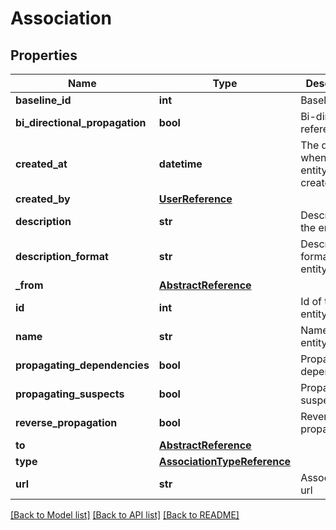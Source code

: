 # Association

## Properties
Name | Type | Description | Notes
------------ | ------------- | ------------- | -------------
**baseline_id** | **int** | Baseline ID | [optional] 
**bi_directional_propagation** | **bool** | Bi-directional reference | [optional] 
**created_at** | **datetime** | The date when the entity was created | [optional] 
**created_by** | [**UserReference**](UserReference.md) |  | [optional] 
**description** | **str** | Description of the entity | [optional] 
**description_format** | **str** | Description format of the entity | [optional] 
**_from** | [**AbstractReference**](AbstractReference.md) |  | 
**id** | **int** | Id of the entity | [optional] 
**name** | **str** | Name of the entity | [optional] 
**propagating_dependencies** | **bool** | Propagating dependencies | [optional] 
**propagating_suspects** | **bool** | Propagating suspects | [optional] 
**reverse_propagation** | **bool** | Reverse propagation | [optional] 
**to** | [**AbstractReference**](AbstractReference.md) |  | [optional] 
**type** | [**AssociationTypeReference**](AssociationTypeReference.md) |  | [optional] 
**url** | **str** | Association to url | [optional] 

[[Back to Model list]](../README.md#documentation-for-models) [[Back to API list]](../README.md#documentation-for-api-endpoints) [[Back to README]](../README.md)

